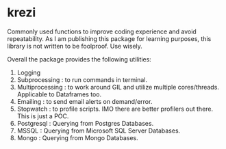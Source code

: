 # krezi

Commonly used functions to improve coding experience and avoid repeatability. As I am publishing this package for learning purposes, this library is not written to be foolproof. Use wisely. 

Overall the package provides the following utilities:
1. Logging
2. Subprocessing : to run commands in terminal.
3. Multiprocessing : to work around GIL and utilize multiple cores/threads. Applicable to Dataframes too.
4. Emailing : to send email alerts on demand/error.
5. Stopwatch : to profile scripts. IMO there are better profilers out there. This is just a POC. 
6. Postgresql : Querying from Postgres Databases.
7. MSSQL : Querying from Microsoft SQL Server Databases.
8. Mongo : Querying from Mongo Databases. 
